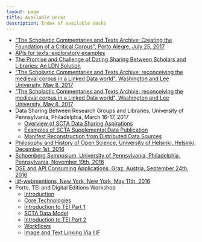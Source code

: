 ```yaml
---
layout: page
title: Available Decks
description: Index of available decks
---
```

- ["The Scholastic Commentaries and Texts Archive: Creating the Foundation of a Critical Corpus", Porto Alegre, July 25, 2017](2017-07-25-SIEPM-Brazil)
- [APIs for texts: exploratory examples](2017-06-08-text-apis)
- [The Promise and Challenge of Dating Sharing Between Scholars and Libraries: An LDN Solution](2017-06-09-vatican-ldn)
- ["The Scholastic Commentaries and Texts Archive: reconceiving the medieval corpus in a Linked Data world", Washington and Lee University, May 8, 2017](2017-05-08-wlu-scta-linked-data)
- ["The Scholastic Commentaries and Texts Archive: reconceiving the medieval corpus in a Linked Data world", Washington and Lee University, May 8, 2017](2017-05-08-wlu-scta-linked-data)
- Data Sharing Between Research Groups and Libraries, University of Pennsylvania, Philadelphia, March 16-17, 2017
  - [Overview of SCTA Data Sharing Aspirations](2017-03-16-scta-data-sharing)
  - [Examples of SCTA Supplemental Data Publication](2017-03-16-scta-supplemental-data-examples)
  - [Manifest Reconstruction from Distributed Data Sources](2017-03-16-manifest-reconstruction)
- [Philosophy and History of Open Science, University of Helsinki, Helsinki, December 1st, 2016](2016-12-01-helsinki-open-science)
- [Schoenberg Symposium, University of Pennsylvania, Philadelphia, Pennsylvania, November 19th, 2016](2016-11-19-schoenberg-symposium)
- [DSE and API Consuming Applications, Graz, Austria, September 24th, 2016](2016-09-24-graz-dixit-conference)
- [iiif-webmentions, New York, New York, May 11th, 2016](2016-05-11-iiif-webmentions)
- Porto, TEI and Digital Editions Workshop
  - [Introduction](porto-slides/01-introduction)
  - [Core Technologies](porto-slides/02-core-technologies)
  - [Introduction to TEI Part 1](porto-slides/03-introduction-to-tei-part1)
  - [SCTA Data Model](porto-slides/04-scta-data-model)
  - [Introduction to TEI Part 2](porto-slides/05-introduction-to-tei-part2)
  - [Workflows](porto-slides/06-workflows)
  - [Image and Text Linking Via IIIF](porto-slides/07-image-text-linking-via-iiif)
